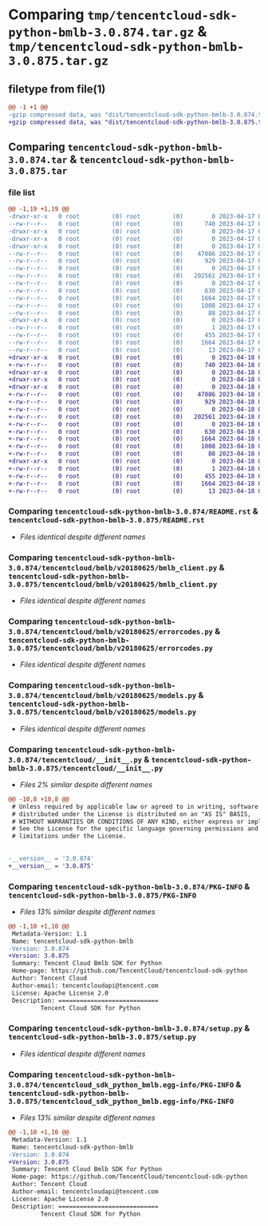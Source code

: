 # Comparing `tmp/tencentcloud-sdk-python-bmlb-3.0.874.tar.gz` & `tmp/tencentcloud-sdk-python-bmlb-3.0.875.tar.gz`

## filetype from file(1)

```diff
@@ -1 +1 @@
-gzip compressed data, was "dist/tencentcloud-sdk-python-bmlb-3.0.874.tar", last modified: Mon Apr 17 00:21:35 2023, max compression
+gzip compressed data, was "dist/tencentcloud-sdk-python-bmlb-3.0.875.tar", last modified: Tue Apr 18 00:23:06 2023, max compression
```

## Comparing `tencentcloud-sdk-python-bmlb-3.0.874.tar` & `tencentcloud-sdk-python-bmlb-3.0.875.tar`

### file list

```diff
@@ -1,19 +1,19 @@
-drwxr-xr-x   0 root         (0) root         (0)        0 2023-04-17 00:21:35.000000 tencentcloud-sdk-python-bmlb-3.0.874/
--rw-r--r--   0 root         (0) root         (0)      740 2023-04-17 00:21:35.000000 tencentcloud-sdk-python-bmlb-3.0.874/README.rst
-drwxr-xr-x   0 root         (0) root         (0)        0 2023-04-17 00:21:35.000000 tencentcloud-sdk-python-bmlb-3.0.874/tencentcloud/
-drwxr-xr-x   0 root         (0) root         (0)        0 2023-04-17 00:21:35.000000 tencentcloud-sdk-python-bmlb-3.0.874/tencentcloud/bmlb/
-drwxr-xr-x   0 root         (0) root         (0)        0 2023-04-17 00:21:35.000000 tencentcloud-sdk-python-bmlb-3.0.874/tencentcloud/bmlb/v20180625/
--rw-r--r--   0 root         (0) root         (0)    47086 2023-04-17 00:21:35.000000 tencentcloud-sdk-python-bmlb-3.0.874/tencentcloud/bmlb/v20180625/bmlb_client.py
--rw-r--r--   0 root         (0) root         (0)      929 2023-04-17 00:21:35.000000 tencentcloud-sdk-python-bmlb-3.0.874/tencentcloud/bmlb/v20180625/errorcodes.py
--rw-r--r--   0 root         (0) root         (0)        0 2023-04-17 00:21:35.000000 tencentcloud-sdk-python-bmlb-3.0.874/tencentcloud/bmlb/v20180625/__init__.py
--rw-r--r--   0 root         (0) root         (0)   202561 2023-04-17 00:21:35.000000 tencentcloud-sdk-python-bmlb-3.0.874/tencentcloud/bmlb/v20180625/models.py
--rw-r--r--   0 root         (0) root         (0)        0 2023-04-17 00:21:35.000000 tencentcloud-sdk-python-bmlb-3.0.874/tencentcloud/bmlb/__init__.py
--rw-r--r--   0 root         (0) root         (0)      630 2023-04-17 00:21:35.000000 tencentcloud-sdk-python-bmlb-3.0.874/tencentcloud/__init__.py
--rw-r--r--   0 root         (0) root         (0)     1664 2023-04-17 00:21:35.000000 tencentcloud-sdk-python-bmlb-3.0.874/PKG-INFO
--rw-r--r--   0 root         (0) root         (0)     1008 2023-04-17 00:21:35.000000 tencentcloud-sdk-python-bmlb-3.0.874/setup.py
--rw-r--r--   0 root         (0) root         (0)       88 2023-04-17 00:21:35.000000 tencentcloud-sdk-python-bmlb-3.0.874/setup.cfg
-drwxr-xr-x   0 root         (0) root         (0)        0 2023-04-17 00:21:35.000000 tencentcloud-sdk-python-bmlb-3.0.874/tencentcloud_sdk_python_bmlb.egg-info/
--rw-r--r--   0 root         (0) root         (0)        1 2023-04-17 00:21:35.000000 tencentcloud-sdk-python-bmlb-3.0.874/tencentcloud_sdk_python_bmlb.egg-info/dependency_links.txt
--rw-r--r--   0 root         (0) root         (0)      455 2023-04-17 00:21:35.000000 tencentcloud-sdk-python-bmlb-3.0.874/tencentcloud_sdk_python_bmlb.egg-info/SOURCES.txt
--rw-r--r--   0 root         (0) root         (0)     1664 2023-04-17 00:21:35.000000 tencentcloud-sdk-python-bmlb-3.0.874/tencentcloud_sdk_python_bmlb.egg-info/PKG-INFO
--rw-r--r--   0 root         (0) root         (0)       13 2023-04-17 00:21:35.000000 tencentcloud-sdk-python-bmlb-3.0.874/tencentcloud_sdk_python_bmlb.egg-info/top_level.txt
+drwxr-xr-x   0 root         (0) root         (0)        0 2023-04-18 00:23:06.000000 tencentcloud-sdk-python-bmlb-3.0.875/
+-rw-r--r--   0 root         (0) root         (0)      740 2023-04-18 00:23:06.000000 tencentcloud-sdk-python-bmlb-3.0.875/README.rst
+drwxr-xr-x   0 root         (0) root         (0)        0 2023-04-18 00:23:06.000000 tencentcloud-sdk-python-bmlb-3.0.875/tencentcloud/
+drwxr-xr-x   0 root         (0) root         (0)        0 2023-04-18 00:23:06.000000 tencentcloud-sdk-python-bmlb-3.0.875/tencentcloud/bmlb/
+drwxr-xr-x   0 root         (0) root         (0)        0 2023-04-18 00:23:06.000000 tencentcloud-sdk-python-bmlb-3.0.875/tencentcloud/bmlb/v20180625/
+-rw-r--r--   0 root         (0) root         (0)    47086 2023-04-18 00:23:06.000000 tencentcloud-sdk-python-bmlb-3.0.875/tencentcloud/bmlb/v20180625/bmlb_client.py
+-rw-r--r--   0 root         (0) root         (0)      929 2023-04-18 00:23:06.000000 tencentcloud-sdk-python-bmlb-3.0.875/tencentcloud/bmlb/v20180625/errorcodes.py
+-rw-r--r--   0 root         (0) root         (0)        0 2023-04-18 00:23:06.000000 tencentcloud-sdk-python-bmlb-3.0.875/tencentcloud/bmlb/v20180625/__init__.py
+-rw-r--r--   0 root         (0) root         (0)   202561 2023-04-18 00:23:06.000000 tencentcloud-sdk-python-bmlb-3.0.875/tencentcloud/bmlb/v20180625/models.py
+-rw-r--r--   0 root         (0) root         (0)        0 2023-04-18 00:23:06.000000 tencentcloud-sdk-python-bmlb-3.0.875/tencentcloud/bmlb/__init__.py
+-rw-r--r--   0 root         (0) root         (0)      630 2023-04-18 00:23:06.000000 tencentcloud-sdk-python-bmlb-3.0.875/tencentcloud/__init__.py
+-rw-r--r--   0 root         (0) root         (0)     1664 2023-04-18 00:23:06.000000 tencentcloud-sdk-python-bmlb-3.0.875/PKG-INFO
+-rw-r--r--   0 root         (0) root         (0)     1008 2023-04-18 00:23:06.000000 tencentcloud-sdk-python-bmlb-3.0.875/setup.py
+-rw-r--r--   0 root         (0) root         (0)       88 2023-04-18 00:23:06.000000 tencentcloud-sdk-python-bmlb-3.0.875/setup.cfg
+drwxr-xr-x   0 root         (0) root         (0)        0 2023-04-18 00:23:06.000000 tencentcloud-sdk-python-bmlb-3.0.875/tencentcloud_sdk_python_bmlb.egg-info/
+-rw-r--r--   0 root         (0) root         (0)        1 2023-04-18 00:23:06.000000 tencentcloud-sdk-python-bmlb-3.0.875/tencentcloud_sdk_python_bmlb.egg-info/dependency_links.txt
+-rw-r--r--   0 root         (0) root         (0)      455 2023-04-18 00:23:06.000000 tencentcloud-sdk-python-bmlb-3.0.875/tencentcloud_sdk_python_bmlb.egg-info/SOURCES.txt
+-rw-r--r--   0 root         (0) root         (0)     1664 2023-04-18 00:23:06.000000 tencentcloud-sdk-python-bmlb-3.0.875/tencentcloud_sdk_python_bmlb.egg-info/PKG-INFO
+-rw-r--r--   0 root         (0) root         (0)       13 2023-04-18 00:23:06.000000 tencentcloud-sdk-python-bmlb-3.0.875/tencentcloud_sdk_python_bmlb.egg-info/top_level.txt
```

### Comparing `tencentcloud-sdk-python-bmlb-3.0.874/README.rst` & `tencentcloud-sdk-python-bmlb-3.0.875/README.rst`

 * *Files identical despite different names*

### Comparing `tencentcloud-sdk-python-bmlb-3.0.874/tencentcloud/bmlb/v20180625/bmlb_client.py` & `tencentcloud-sdk-python-bmlb-3.0.875/tencentcloud/bmlb/v20180625/bmlb_client.py`

 * *Files identical despite different names*

### Comparing `tencentcloud-sdk-python-bmlb-3.0.874/tencentcloud/bmlb/v20180625/errorcodes.py` & `tencentcloud-sdk-python-bmlb-3.0.875/tencentcloud/bmlb/v20180625/errorcodes.py`

 * *Files identical despite different names*

### Comparing `tencentcloud-sdk-python-bmlb-3.0.874/tencentcloud/bmlb/v20180625/models.py` & `tencentcloud-sdk-python-bmlb-3.0.875/tencentcloud/bmlb/v20180625/models.py`

 * *Files identical despite different names*

### Comparing `tencentcloud-sdk-python-bmlb-3.0.874/tencentcloud/__init__.py` & `tencentcloud-sdk-python-bmlb-3.0.875/tencentcloud/__init__.py`

 * *Files 2% similar despite different names*

```diff
@@ -10,8 +10,8 @@
 # Unless required by applicable law or agreed to in writing, software
 # distributed under the License is distributed on an "AS IS" BASIS,
 # WITHOUT WARRANTIES OR CONDITIONS OF ANY KIND, either express or implied.
 # See the License for the specific language governing permissions and
 # limitations under the License.
 
 
-__version__ = '3.0.874'
+__version__ = '3.0.875'
```

### Comparing `tencentcloud-sdk-python-bmlb-3.0.874/PKG-INFO` & `tencentcloud-sdk-python-bmlb-3.0.875/PKG-INFO`

 * *Files 13% similar despite different names*

```diff
@@ -1,10 +1,10 @@
 Metadata-Version: 1.1
 Name: tencentcloud-sdk-python-bmlb
-Version: 3.0.874
+Version: 3.0.875
 Summary: Tencent Cloud Bmlb SDK for Python
 Home-page: https://github.com/TencentCloud/tencentcloud-sdk-python
 Author: Tencent Cloud
 Author-email: tencentcloudapi@tencent.com
 License: Apache License 2.0
 Description: ============================
         Tencent Cloud SDK for Python
```

### Comparing `tencentcloud-sdk-python-bmlb-3.0.874/setup.py` & `tencentcloud-sdk-python-bmlb-3.0.875/setup.py`

 * *Files identical despite different names*

### Comparing `tencentcloud-sdk-python-bmlb-3.0.874/tencentcloud_sdk_python_bmlb.egg-info/PKG-INFO` & `tencentcloud-sdk-python-bmlb-3.0.875/tencentcloud_sdk_python_bmlb.egg-info/PKG-INFO`

 * *Files 13% similar despite different names*

```diff
@@ -1,10 +1,10 @@
 Metadata-Version: 1.1
 Name: tencentcloud-sdk-python-bmlb
-Version: 3.0.874
+Version: 3.0.875
 Summary: Tencent Cloud Bmlb SDK for Python
 Home-page: https://github.com/TencentCloud/tencentcloud-sdk-python
 Author: Tencent Cloud
 Author-email: tencentcloudapi@tencent.com
 License: Apache License 2.0
 Description: ============================
         Tencent Cloud SDK for Python
```

